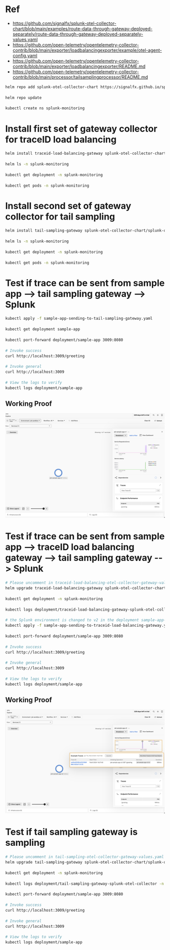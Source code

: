# Ref
- https://github.com/signalfx/splunk-otel-collector-chart/blob/main/examples/route-data-through-gateway-deployed-separately/route-data-through-gateway-deployed-separately-values.yaml
- https://github.com/open-telemetry/opentelemetry-collector-contrib/blob/main/exporter/loadbalancingexporter/example/otel-agent-config.yaml
- https://github.com/open-telemetry/opentelemetry-collector-contrib/blob/main/exporter/loadbalancingexporter/README.md
- https://github.com/open-telemetry/opentelemetry-collector-contrib/blob/main/processor/tailsamplingprocessor/README.md

```bash
helm repo add splunk-otel-collector-chart https://signalfx.github.io/splunk-otel-collector-chart

helm repo update

kubectl create ns splunk-monitoring
```

# Install first set of gateway collector for traceID load balancing

```bash
helm install traceid-load-balancing-gateway splunk-otel-collector-chart/splunk-otel-collector -n splunk-monitoring --values traceid-load-balancing-otel-collector-gateway-values.yaml

helm ls -n splunk-monitoring

kubectl get deployment -n splunk-monitoring

kubectl get pods -n splunk-monitoring
```

# Install second set of gateway collector for tail sampling

```bash
helm install tail-sampling-gateway splunk-otel-collector-chart/splunk-otel-collector -n splunk-monitoring --values tail-sampling-otel-collector-gateway-values.yaml

helm ls -n splunk-monitoring

kubectl get deployment -n splunk-monitoring

kubectl get pods -n splunk-monitoring
```

# Test if trace can be sent from sample app --> tail sampling gateway --> Splunk
```bash
kubectl apply -f sample-app-sending-to-tail-sampling-gateway.yaml

kubectl get deployment sample-app

kubectl port-forward deployment/sample-app 3009:8080

# Invoke success
curl http://localhost:3009/greeting

# Invoke general
curl http://localhost:3009

# View the logs to verify
kubectl logs deployment/sample-app
```
## Working Proof
![](proof1.png)

# Test if trace can be sent from sample app --> traceID load balancing gateway --> tail sampling gateway --> Splunk
```bash
# Please uncomment in traceid-load-balancing-otel-collector-gateway-values.yaml the commented parts where gateway >> config stuff and do a helm upgrade
helm upgrade traceid-load-balancing-gateway splunk-otel-collector-chart/splunk-otel-collector -n splunk-monitoring --values traceid-load-balancing-otel-collector-gateway-values.yaml

kubectl get deployment -n splunk-monitoring

kubectl logs deployment/traceid-load-balancing-gateway-splunk-otel-collector -n splunk-monitoring

# the Splunk environment is changed to v2 in the deployment sample-app-sending-to-traceid-load-balancing-gateway.yaml file
kubectl apply -f sample-app-sending-to-traceid-load-balancing-gateway.yaml

kubectl port-forward deployment/sample-app 3009:8080

# Invoke success
curl http://localhost:3009/greeting

# Invoke general
curl http://localhost:3009

# View the logs to verify
kubectl logs deployment/sample-app
```
## Working Proof
![](proof2.png)

# Test if tail sampling gateway is sampling
```bash
# Please uncomment in tail-sampling-otel-collector-gateway-values.yaml the commented parts where gateway >> config stuff and do a helm upgrade
helm upgrade tail-sampling-gateway splunk-otel-collector-chart/splunk-otel-collector -n splunk-monitoring --values tail-sampling-otel-collector-gateway-values.yaml

kubectl get deployment -n splunk-monitoring

kubectl logs deployment/tail-sampling-gateway-splunk-otel-collector -n splunk-monitoring

kubectl port-forward deployment/sample-app 3009:8080

# Invoke success
curl http://localhost:3009/greeting

# Invoke general
curl http://localhost:3009

# View the logs to verify
kubectl logs deployment/sample-app
```
